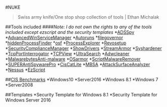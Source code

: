 #NUKE
> Swiss army knife/One stop shop collection of tools | Ethan Michalak

##Tools included
####*Note: I do not own the rights to any of the tools included except ezscript and the security templates*
*[ADSSpy](https://www.bleepingcomputer.com/download/ads-spy/)
*[AdvancedWinServiceManager](https://securityxploded.com/winservicemanager.php)
*[Autoruns](https://docs.microsoft.com/en-us/sysinternals/downloads/autoruns)
*[filegovernor](https://www.softpedia.com/get/PORTABLE-SOFTWARE/System/File-management/NoVirusThanks-File-Governor-Portable.shtml)
*[hiddenProcessFinder](https://www.novirusthanks.org/products/hidden-process-finder/)
*[osf](https://www.osforensics.com/osforensics.html)
*[ProcessExplorer](https://docs.microsoft.com/en-us/sysinternals/downloads/process-explorer)
*[Revosetup](https://download.cnet.com/Revo-Uninstaller/3000-2096_4-10687648.html)
*[SecurityComplianceManager](https://www.microsoft.com/en-us/download/details.aspx?id=53353)
*[ShowDrivers](https://securityxploded.com/show-drivers.php)
*[StreamArmor](https://securityxploded.com/streamarmor.php)
*[Syshardener](https://www.novirusthanks.org/products/syshardener/)
*[TcpPortInterrogator](https://www.novirusthanks.org/products/tcp-port-interrogator/)
*[TCPView](https://docs.microsoft.com/en-us/sysinternals/downloads/tcpview)
*[UltraSearch](https://www.jam-software.com/ultrasearch/)
*[Adwcleaner](https://www.malwarebytes.com/adwcleaner/)
*[MalwarebytesAnti-malware](https://www.malwarebytes.com/mwb-download/)
*[OSarmor](https://www.novirusthanks.org/products/osarmor/)
*[ScriptMalwareRemover](https://www.microsoft.com/en-us/download/malicious-software-removal-tool-details.aspx)
*[SUPERAntiSpywarePro](https://www.superantispyware.com/superantispywarefreevspro.html)
*[CisCatLite](https://learn.cisecurity.org/cis-cat-landing-page)
*[MBSA](https://www.microsoft.com/en-us/download/details.aspx?id=19892)
*[AttackSurfaceAnalyzer](https://www.microsoft.com/en-us/download/details.aspx?id=24487)
*[Nessus](https://www.tenable.com/products/nessus/nessus-professional)
*[EzScript](https://github.com/xFaraday/EzScript)

##[CIS Benchmarks](https://www.cisecurity.org/cis-benchmarks/)
*Windows10
*Server2016
*Windows 8.1
*Windows 7
*Server2008

##Templates
*Security Template for Windows 8.1
*Security Template for Windows Server 2016


